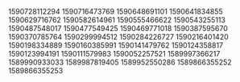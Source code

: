 1590728112294
1590716473769
1590648691101
1590641834855
1590629716762
1590582614961
1590555466622
1590543255113
1590487548017
1590477549425
1590469771018
1590387595670
1590370785764
1590299994512
1590284226727
1590216401420
1590198334889
1590160385991
1590141479762
1590124358817
1590123994191
1590111579983
1590052257521
1589997366217
1589990933033
1589987819405
1589952550286
1589866355252
1589866355253


